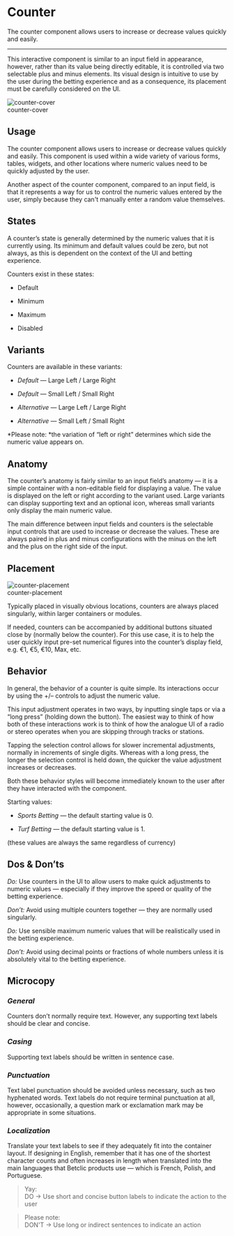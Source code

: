 
# Counter

The counter component allows users to increase or decrease values quickly and easily.

---

This interactive component is similar to an input field in appearance, however, rather than its value being directly editable, it is controlled via two selectable plus and minus elements. Its visual design is intuitive to use by the user during the betting experience and as a consequence, its placement must be carefully considered on the UI.

  
![counter-cover](https://studio-assets.supernova.io/design-systems/27883/b76de4e9-9de1-4408-8f9f-fff330e67b12.png)  
counter-cover  


## Usage

The counter component allows users to increase or decrease values quickly and easily. This component is used within a wide variety of various forms, tables, widgets, and other locations where numeric values need to be quickly adjusted by the user.

Another aspect of the counter component, compared to an input field, is that it represents a way for us to control the numeric values entered by the user, simply because they can't manually enter a random value themselves.

## States

A counter’s state is generally determined by the numeric values that it is currently using. Its minimum and default values could be zero, but not always, as this is dependent on the context of the UI and betting experience.

Counters exist in these states:

- Default

- Minimum

- Maximum

- Disabled

## Variants

Counters are available in these variants:

- *Default* — Large Left / Large Right

- *Default* — Small Left / Small Right

- *Alternative* — Large Left / Large Right

- *Alternative* — Small Left / Small Right

*Please note: *the variation of “left or right” determines which side the numeric value appears on.

## Anatomy

The counter’s anatomy is fairly similar to an input field’s anatomy — it is a simple container with a non-editable field for displaying a value. The value is displayed on the left or right according to the variant used. Large variants can display supporting text and an optional icon, whereas small variants only display the main numeric value.

The main difference between input fields and counters is the selectable input controls that are used to increase or decrease the values. These are always paired in plus and minus configurations with the minus on the left and the plus on the right side of the input.

## Placement

  
![counter-placement](https://studio-assets.supernova.io/design-systems/27883/1b688519-4df5-4c67-bef6-64da81ac1d74.png)  
counter-placement  


Typically placed in visually obvious locations, counters are always placed singularly, within larger containers or modules.

If needed, counters can be accompanied by additional buttons situated close by (normally below the counter). For this use case, it is to help the user quickly input pre-set numerical figures into the counter’s display field, e.g. €1, €5, €10, Max, etc.

## Behavior

In general, the behavior of a counter is quite simple. Its interactions occur by using the +/– controls to adjust the numeric value.

This input adjustment operates in two ways, by inputting single taps or via a “long press” (holding down the button). The easiest way to think of how both of these interactions work is to think of how the analogue UI of a radio or stereo operates when you are skipping through tracks or stations.

Tapping the selection control allows for slower incremental adjustments, normally in increments of single digits. Whereas with a long press, the longer the selection control is held down, the quicker the value adjustment increases or decreases.

Both these behavior styles will become immediately known to the user after they have interacted with the component.

Starting values:

- *Sports Betting* — the default starting value is 0.

- *Turf Betting* — the default starting value is 1.

(these values are always the same regardless of currency)

## Dos & Don’ts

*Do:* Use counters in the UI to allow users to make quick adjustments to numeric values — especially if they improve the speed or quality of the betting experience.

*Don’t:* Avoid using multiple counters together — they are normally used singularly.

*Do:* Use sensible maximum numeric values that will be realistically used in the betting experience.

*Don’t:* Avoid using decimal points or fractions of whole numbers unless it is absolutely vital to the betting experience.

## Microcopy

### *General*

Counters don’t normally require text. However, any supporting text labels should be clear and concise.

### *Casing*

Supporting text labels should be written in sentence case.

### *Punctuation*

Text label punctuation should be avoided unless necessary, such as two hyphenated words. Text labels do not require terminal punctuation at all, however, occasionally, a question mark or exclamation mark may be appropriate in some situations.

### *Localization*

Translate your text labels to see if they adequately fit into the container layout. If designing in English, remember that it has one of the shortest character counts and often increases in length when translated into the main languages that Betclic products use — which is French, Polish, and Portuguese.

> Yay:  
> DO -> Use short and concise button labels to indicate the action to the user

> Please note:  
> DON'T -> Use long or indirect sentences to indicate an action